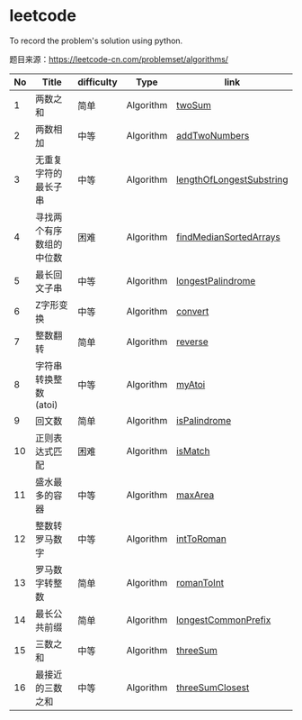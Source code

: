# leetcode
To record the problem's solution using python.

题目来源：https://leetcode-cn.com/problemset/algorithms/

No  | Title | difficulty | Type | link
---- | ---- | ---- | ---- | ----
1 | 两数之和 | 简单 | Algorithm | [twoSum](Algorithm/twoSum/twoSum.py)
2 | 两数相加 | 中等 | Algorithm | [addTwoNumbers](Algorithm/addTwoNumbers/addTwoNumbers.py)
3 | 无重复字符的最长子串 | 中等 | Algorithm | [lengthOfLongestSubstring](Algorithm/lengthOfLongestSubstring/lengthOfLongestSubstring.py)
4 | 寻找两个有序数组的中位数 | 困难 | Algorithm | [findMedianSortedArrays](Algorithm/findMedianSortedArrays/findMedianSortedArrays.py)
5 | 最长回文子串 | 中等 | Algorithm | [longestPalindrome](Algorithm/longestPalindrome/longestPalindrome.py)
6 | Z字形变换 | 中等 | Algorithm | [convert](Algorithm/convert/convert.py)
7 | 整数翻转 | 简单 | Algorithm | [reverse](Algorithm/reverse/reverse.py)
8 | 字符串转换整数 (atoi) | 中等 | Algorithm | [myAtoi](Algorithm/myAtoi/myAtoi.py)
9 | 回文数 | 简单 | Algorithm | [isPalindrome](Algorithm/isPalindrome/isPalindrome.py)
10 | 正则表达式匹配 | 困难 | Algorithm | [isMatch](Algorithm/isMatch/isMatch.py)
11 | 盛水最多的容器 | 中等 | Algorithm | [maxArea](Algorithm/maxArea/maxArea.py)
12 | 整数转罗马数字 | 中等 | Algorithm | [intToRoman](Algorithm/intToRoman/intToRoman.py)
13 | 罗马数字转整数 | 简单 | Algorithm | [romanToInt](Algorithm/romanToInt/romanToInt.py)
14 | 最长公共前缀 | 简单 | Algorithm | [longestCommonPrefix](Algorithm/longestCommonPrefix/longestCommonPrefix.py)
15 | 三数之和 | 中等 | Algorithm | [threeSum](Algorithm/threeSum/threeSum.py)
16 | 最接近的三数之和 | 中等 | Algorithm | [threeSumClosest](/Algorithm/threeSumClosest/threeSumClosest.py)
